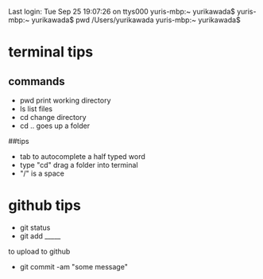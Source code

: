 Last login: Tue Sep 25 19:07:26 on ttys000
yuris-mbp:~ yurikawada$ 
yuris-mbp:~ yurikawada$ pwd
/Users/yurikawada
yuris-mbp:~ yurikawada$ 
# terminal tips

## commands

- pwd print working directory
- ls list files
- cd change directory
- cd .. goes up a folder

##tips

- tab to autocomplete a half typed word
- type "cd" drag a folder into terminal
- "/" is a space

# github tips

- git status
- git add _____

to upload to github

- git commit -am "some message"